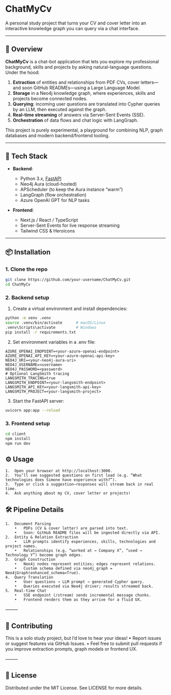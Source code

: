 # ChatMyCv

A personal study project that turns your CV and cover letter into an interactive knowledge graph you can query via a chat interface.

---

## 🚀 Overview

**ChatMyCv** is a chat-bot application that lets you explore my professional background, skills and projects by asking natural-language questions. Under the hood:

1. **Extraction** of entities and relationships from PDF CVs, cover letters—and soon GitHub READMEs—using a Large Language Model.  
2. **Storage** in a Neo4j knowledge graph, where experiences, skills and projects become connected nodes.  
3. **Querying**: incoming user questions are translated into Cypher queries by an LLM, then executed against the graph.  
4. **Real-time streaming** of answers via Server-Sent Events (SSE).  
5. **Orchestration** of data flows and chat logic with LangGraph.

This project is purely experimental, a playground for combining NLP, graph databases and modern backend/frontend tooling.

---

## 🔧 Tech Stack

- **Backend**:  
  - Python 3.x, [FastAPI](https://fastapi.tiangolo.com/)  
  - Neo4j Aura (cloud-hosted)  
  - APScheduler (to keep the Aura instance “warm”)  
  - LangGraph (flow orchestration)  
  - Azure OpenAI GPT for NLP tasks

- **Frontend**:  
  - Next.js / React / TypeScript  
  - Server-Sent Events for live response streaming  
  - Tailwind CSS & Heroicons  

---

## 📦 Installation

### 1. Clone the repo
```bash
git clone https://github.com/your-username/ChatMyCv.git
cd ChatMyCv
```

### 2. Backend setup
  1.	Create a virtual environment and install dependencies:

  ```bash
  python -m venv .venv
  source .venv/bin/activate      # macOS/Linux
  .venv\Scripts\activate         # Windows
  pip install -r requirements.txt
  ```

  2.	Set environment variables in a .env file:

  ```dotenv
  AZURE_OPENAI_ENDPOINT=<your-azure-openai-endpoint>
  AZURE_OPENAI_API_KEY=<your-azure-openai-api-key>
  NEO4J_URI=<your-neo4j-aura-uri>
  NEO4J_USERNAME=<username>
  NEO4J_PASSWORD=<password>
  # Optional LangSmith tracing
  LANGSMITH_TRACING=true
  LANGSMITH_ENDPOINT=<your-langsmith-endpoint>
  LANGSMITH_API_KEY=<your-langsmith-api-key>
  LANGSMITH_PROJECT=<your-langsmith-project>
  ```

  3.	Start the FastAPI server:

  ```bash
  uvicorn app:app --reload
  ```

### 3. Frontend setup

```bash
cd client
npm install
npm run dev
```

## ⚙️ Usage
	1.	Open your browser at http://localhost:3000.
	2.	You’ll see suggested questions on first load (e.g. “What technologies does Simone have experience with?”).
	3.	Type or click a suggestion—responses will stream back in real time.
	4.	Ask anything about my CV, cover letter or projects!

## 🛠 Pipeline Details
	1.	Document Parsing
	    •	PDFs (CV & cover letter) are parsed into text.
	    •	Soon: GitHub README files will be ingested directly via API.
	2.	Entity & Relation Extraction
	    •	LLM prompts identify experiences, skills, technologies and project names.
	    •	Relationships (e.g. “worked at → Company X”, “used → Technology Y”) become graph edges.
	3.	Graph Construction
	    •	Neo4j nodes represent entities; edges represent relations.
	    •	Custom schema defined via neo4j_graph = Neo4jGraph(enhanced_schema=True).
	4.	Query Translation
	    •	User questions → LLM prompt → generated Cypher query.
	    •	Queries executed via Neo4j driver; results streamed back.
	5.	Real-time Chat
	    •	SSE endpoint (/stream) sends incremental message chunks.
	    •	Frontend renders them as they arrive for a fluid UX.

⸻

## 🤝 Contributing

This is a solo study project, but I’d love to hear your ideas!
	•	Report issues or suggest features via GitHub Issues.
	•	Feel free to submit pull requests if you improve extraction prompts, graph models or frontend UX.

⸻

## 📜 License

Distributed under the MIT License. See LICENSE for more details.


 
